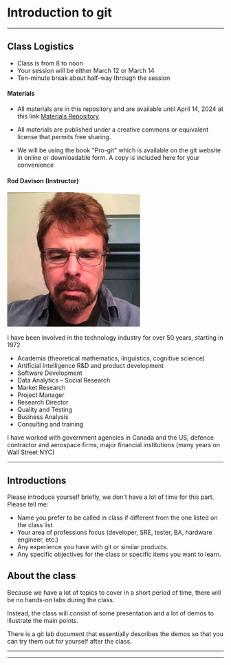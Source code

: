 # Introduction to git

---

## Class Logistics

- Class is from 8 to noon
- Your session will be either March 12 or March 14
- Ten-minute break about half-way through the session

#### Materials

- All materials are in this repository and are available until April 14, 2024 at this link  [Materials Repository](https://github.com/ExgnosisClasses/GitIntro-March)

- All materials are published under a creative commons or equivalent license that permits free sharing.
- We will be using the book "Pro-git" which is available on the git website in online or downloadable form. A copy is included here for your convenience

#### Rod Davison (Instructor)

![](images/RodDavison.png)

I have been involved in the technology industry for over 50 years, starting in 1972

- Academia (theoretical mathematics, linguistics, cognitive science)
- Artificial Intelligence R&D and product development
- Software Development
- Data Analytics – Social Research
- Market Research
- Project Manager
- Research Director
- Quality and Testing
- Business Analysis
- Consulting and training

I have worked with government agencies in Canada and the US, defence contractor and aerospace firms, major financial institutions (many years on Wall Street NYC)

---

## Introductions

Please introduce yourself briefly, we don't have a lot of time for this part. Please tell me:

- Name you prefer to be called in class if different from the one listed on the class list
- Your area of professions focus (developer, SRE, tester, BA, hardware engineer, etc.)
- Any experience you have with git or similar products.
- Any specific objectives for the class or specific items you want to learn.


## About the class

Because we have a lot of topics to cover in a short period of time, there will be no hands-on labs during the class.

Instead, the class will consist of some presentation and a lot of demos to illustrate the main points.

There is a git lab document that essentially describes the demos so that you can try them out for yourself after the class.

--- 



---




